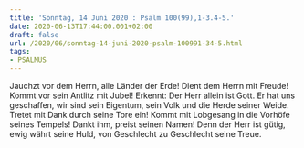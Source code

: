 ```yaml
---
title: 'Sonntag, 14 Juni 2020 : Psalm 100(99),1-3.4-5.'
date: 2020-06-13T17:44:00.001+02:00
draft: false
url: /2020/06/sonntag-14-juni-2020-psalm-100991-34-5.html
tags: 
- PSALMUS
---
```


Jauchzt vor dem Herrn, alle Länder der Erde! Dient dem Herrn mit Freude! Kommt vor sein Antlitz mit Jubel! Erkennt: Der Herr allein ist Gott. Er hat uns geschaffen, wir sind sein Eigentum, sein Volk und die Herde seiner Weide. Tretet mit Dank durch seine Tore ein! Kommt mit Lobgesang in die Vorhöfe seines Tempels! Dankt ihm, preist seinen Namen! Denn der Herr ist gütig, ewig währt seine Huld, von Geschlecht zu Geschlecht seine Treue.